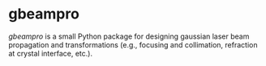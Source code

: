 # gbeampro

*gbeampro* is a small Python package for designing gaussian laser beam propagation and transformations (e.g., focusing and collimation, refraction at crystal interface, etc.).


